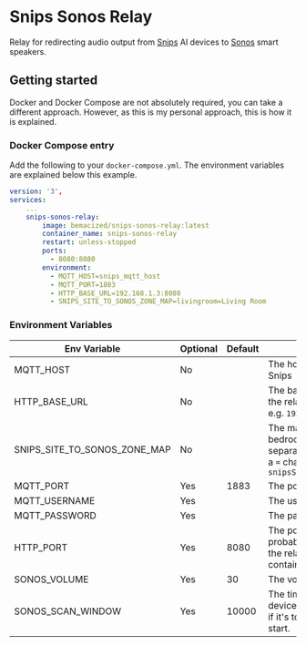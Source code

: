 # Snips Sonos Relay

Relay for redirecting audio output from [Snips](https://snips.ai/) AI devices to [Sonos](https://www.sonos.com) smart speakers.

## Getting started

Docker and Docker Compose are not absolutely required, you can take a different approach.
However, as this is my personal approach, this is how it is explained. 

### Docker Compose entry

Add the following to your `docker-compose.yml`. The environment variables are explained below this example.

```yaml
version: '3',
services:
    ...
    snips-sonos-relay:
        image: bemacized/snips-sonos-relay:latest
        container_name: snips-sonos-relay
        restart: unless-stopped
        ports:
          - 8080:8080
        environment:
          - MQTT_HOST=snips_mqtt_host
          - MQTT_PORT=1883
          - HTTP_BASE_URL=192.168.1.3:8080
          - SNIPS_SITE_TO_SONOS_ZONE_MAP=livingroom=Living Room
```


### Environment Variables
| Env Variable                 | Optional | Default | Description                                                                                                                                                                                                                                                                               |
|------------------------------|----------|---------|-------------------------------------------------------------------------------------------------------------------------------------------------------------------------------------------------------------------------------------------------------------------------------------------|
| MQTT_HOST                    | No       |         | The hostname or IP address for the MQTT server used with Snips                                                                                                                                                                                                                            |
| HTTP_BASE_URL                | No       |         | The base url that your Sonos devices will be able to reach the relay on. Should probably be something like `host:port`.  e.g. `192.168.0.3:8080`                                                                                                                                          |
| SNIPS_SITE_TO_SONOS_ZONE_MAP | No       |         | The mapping of your snips' site id's (e.g. livingroom, bedroom, kitchen, etc) to Sonos zones. Each entry separates the snips site id from the sonos zone name with a `=` character. Multiple entries are comma separated. e.g. `snipsSiteId1=sonosZoneName1,snipsSiteId2=sonosZoneName2`  |
| MQTT_PORT                    | Yes      | 1883    | The post for the MQTT server used with Snips                                                                                                                                                                                                                                              |
| MQTT_USERNAME                | Yes      |         | The username to authenticate with the MQTT broker                                                                                                                                                                                                                                         |
| MQTT_PASSWORD                | Yes      |         | The password to authenticate with the MQTT broker                                                                                                                                                                                                                                         |
| HTTP_PORT                    | Yes      | 8080    | The port the relay binds to within the container. You should probably leave this be.  If you want to change the port that the relay binds to, change this in the port mapping of the container rather than through this variable.                                                         |
| SONOS_VOLUME                 | Yes      | 30      | The volume to play the audio from Snips at. Range 0 - 100.                                                                                                                                                                                                                                |
| SONOS_SCAN_WINDOW            | Yes      | 10000   | The time in milliseconds to spend searching for Sonos devices on start.   If it's too short, it might miss a device, but if it's too long you spend more time waiting for the relay to start.                                                                                             |
